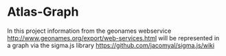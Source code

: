 Atlas-Graph
===========
In this project information from the geonames webservice http://www.geonames.org/export/web-services.html will be represented in a graph via the sigma.js library https://github.com/jacomyal/sigma.js/wiki

